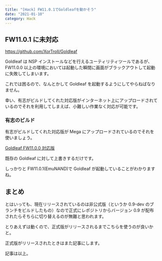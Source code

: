```yaml
---
title: "[Hack] FW11.0.1でGoldleafを動かそう"
date: "2021-01-10"
category: Hack
---
```


## FW11.0.1 に未対応

https://github.com/XorTroll/Goldleaf

Goldleaf は NSP インストールなどを行えるユーティリティツールであるが、FW11.0.0 以上の環境においては起動した瞬間に画面がブラックアウトして起動に失敗してしまいます。

これでは困るので、なんとかして Goldleaf を起動するようにしてやらねばなりません。

幸い、有志がビルドしてくれた対応版がインターネット上にアップロードされているのでそれを利用してしまえば、小難しい作業なく対応が可能です。

### 有志のビルド

有志がビルドしてくれた対応版が Mega にアップロードされているのでそれを使いましょう。

[Goldleaf FW11.0.0 対応版](https://mega.nz/file/gUtwiKJA#xmUS0HG8a9qV40aKqomWhbZqqSGCSL9L57Z2NAs6HTw)

既存の Goldleaf に対して上書きするだけです。

しっかりと FW11.0.1(EmuNAND)で Goldleaf が起動していることがわかりますね。

## まとめ

とはいっても、現在リリースされているのは非公式版（というか 0.9-dev のブランチをビルドしたもの）なので正式にレポジトリからバージョン 0.9 が配布されたらそちらに切り替えるのが無難と思われます。

とりあえずは動くので、正式版がリリースされるまでこちらを使うのが良いかと。

正式版がリリースされたときはまた記事にします。

記事は以上。

